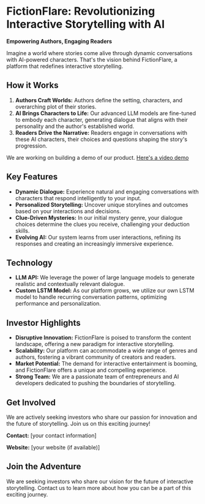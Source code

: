 # FictionFlare: Revolutionizing Interactive Storytelling with AI

**Empowering Authors, Engaging Readers**

Imagine a world where stories come alive through dynamic conversations with AI-powered characters. That's the vision behind FictionFlare, a platform that redefines interactive storytelling.

## How it Works

1. **Authors Craft Worlds:** Authors define the setting, characters, and overarching plot of their stories.
2. **AI Brings Characters to Life:**  Our advanced LLM models are fine-tuned to embody each character, generating dialogue that aligns with their personality and the author's established world.
3. **Readers Drive the Narrative:** Readers engage in conversations with these AI characters, their choices and questions shaping the story's progression.

We are working on building a demo of our product.
[Here's a video demo](FictionFlare(2).mp4)

## Key Features

* **Dynamic Dialogue:** Experience natural and engaging conversations with characters that respond intelligently to your input.
* **Personalized Storytelling:**  Uncover unique storylines and outcomes based on your interactions and decisions.
* **Clue-Driven Mysteries:** In our initial mystery genre, your dialogue choices determine the clues you receive, challenging your deduction skills.
* **Evolving AI:** Our system learns from user interactions, refining its responses and creating an increasingly immersive experience.

## Technology

* **LLM API:**  We leverage the power of large language models to generate realistic and contextually relevant dialogue.
* **Custom LSTM Model:**  As our platform grows, we utilize our own LSTM model to handle recurring conversation patterns, optimizing performance and personalization.

## Investor Highlights

* **Disruptive Innovation:** FictionFlare is poised to transform the content landscape, offering a new paradigm for interactive storytelling.
* **Scalability:** Our platform can accommodate a wide range of genres and authors, fostering a vibrant community of creators and readers.
* **Market Potential:** The demand for interactive entertainment is booming, and FictionFlare offers a unique and compelling experience.
* **Strong Team:** We are a passionate team of entrepreneurs and AI developers dedicated to pushing the boundaries of storytelling.

## Get Involved

We are actively seeking investors who share our passion for innovation and the future of storytelling. Join us on this exciting journey!

**Contact:** [your contact information]

**Website:** [your website (if available)]

## Join the Adventure

We are seeking investors who share our vision for the future of interactive storytelling. Contact us to learn more about how you can be a part of this exciting journey.
